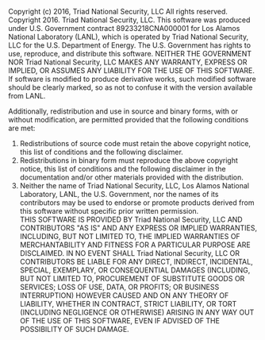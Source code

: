 Copyright (c) 2016, Triad National Security, LLC
All rights reserved.
Copyright 2016. Triad National Security, LLC. This software was produced under U.S. Government contract 89233218CNA000001 for Los Alamos National Laboratory (LANL), which is operated by Triad National Security, LLC for the U.S. Department of Energy. The U.S. Government has rights to use, reproduce, and distribute this software.  NEITHER THE GOVERNMENT NOR Triad National Security, LLC MAKES ANY WARRANTY, EXPRESS OR IMPLIED, OR ASSUMES ANY LIABILITY FOR THE USE OF THIS SOFTWARE.  If software is modified to produce derivative works, such modified software should be clearly marked, so as not to confuse it with the version available from LANL.

Additionally, redistribution and use in source and binary forms, with or without modification, are permitted provided that the following conditions are met:
1.	Redistributions of source code must retain the above copyright notice, this list of conditions and the following disclaimer. 
2.	Redistributions in binary form must reproduce the above copyright notice, this list of conditions and the following disclaimer in the documentation and/or other materials provided with the distribution. 
3.	Neither the name of Triad National Security, LLC, Los Alamos National Laboratory, LANL, the U.S. Government, nor the names of its contributors may be used to endorse or promote products derived from this software without specific prior written permission.  
THIS SOFTWARE IS PROVIDED BY Triad National Security, LLC AND CONTRIBUTORS "AS IS" AND ANY EXPRESS OR IMPLIED WARRANTIES, INCLUDING, BUT NOT LIMITED TO, THE IMPLIED WARRANTIES OF MERCHANTABILITY AND FITNESS FOR A PARTICULAR PURPOSE ARE DISCLAIMED. IN NO EVENT SHALL Triad National Security, LLC OR CONTRIBUTORS BE LIABLE FOR ANY DIRECT, INDIRECT, INCIDENTAL, SPECIAL, EXEMPLARY, OR CONSEQUENTIAL DAMAGES (INCLUDING, BUT NOT LIMITED TO, PROCUREMENT OF SUBSTITUTE GOODS OR SERVICES; LOSS OF USE, DATA, OR PROFITS; OR BUSINESS INTERRUPTION) HOWEVER CAUSED AND ON ANY THEORY OF LIABILITY, WHETHER IN CONTRACT, STRICT LIABILITY, OR TORT (INCLUDING NEGLIGENCE OR OTHERWISE) ARISING IN ANY WAY OUT OF THE USE OF THIS SOFTWARE, EVEN IF ADVISED OF THE POSSIBILITY OF SUCH DAMAGE.
